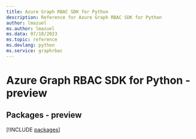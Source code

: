 ```yaml
---
title: Azure Graph RBAC SDK for Python
description: Reference for Azure Graph RBAC SDK for Python
author: lmazuel
ms.author: lmazuel
ms.data: 07/18/2023
ms.topic: reference
ms.devlang: python
ms.service: graphrbac
---
```

# Azure Graph RBAC SDK for Python - preview
## Packages - preview
[!INCLUDE [packages](graph-rbac-index.md)]